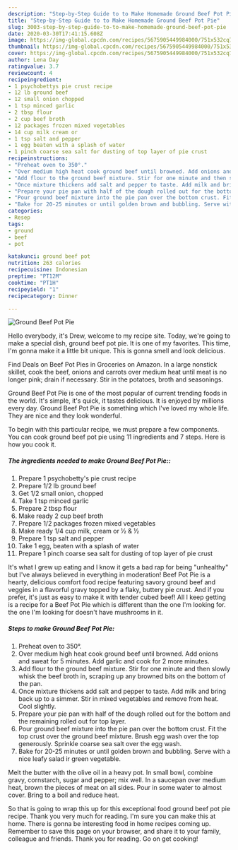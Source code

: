 ```yaml
---
description: "Step-by-Step Guide to to Make Homemade Ground Beef Pot Pie"
title: "Step-by-Step Guide to to Make Homemade Ground Beef Pot Pie"
slug: 3003-step-by-step-guide-to-to-make-homemade-ground-beef-pot-pie
date: 2020-03-30T17:41:15.608Z
image: https://img-global.cpcdn.com/recipes/5675905449984000/751x532cq70/ground-beef-pot-pie-recipe-main-photo.jpg
thumbnail: https://img-global.cpcdn.com/recipes/5675905449984000/751x532cq70/ground-beef-pot-pie-recipe-main-photo.jpg
cover: https://img-global.cpcdn.com/recipes/5675905449984000/751x532cq70/ground-beef-pot-pie-recipe-main-photo.jpg
author: Lena Day
ratingvalue: 3.7
reviewcount: 4
recipeingredient:
- 1 psychobettys pie crust recipe
- 12 lb ground beef
- 12 small onion chopped
- 1 tsp minced garlic
- 2 tbsp flour
- 2 cup beef broth
- 12 packages frozen mixed vegetables
- 14 cup milk cream or   
- 1 tsp salt and pepper
- 1 egg beaten with a splash of water
- 1 pinch coarse sea salt for dusting of top layer of pie crust
recipeinstructions:
- "Preheat oven to 350°."
- "Over medium high heat cook ground beef until browned. Add onions and sweat for 5 minutes. Add garlic and cook for 2 more minutes."
- "Add flour to the ground beef mixture. Stir for one minute and then slowly whisk the beef broth in, scraping up any browned bits on the bottom of the pan."
- "Once mixture thickens add salt and pepper to taste. Add milk and bring back up to a simmer. Stir in mixed vegetables and remove from heat. Cool slightly."
- "Prepare your pie pan with half of the dough rolled out for the bottom and the remaining rolled out for top layer."
- "Pour ground beef mixture into the pie pan over the bottom crust. Fit the top crust over the ground beef mixture. Brush egg wash over the top generously. Sprinkle coarse sea salt over the egg wash."
- "Bake for 20-25 minutes or until golden brown and bubbling. Serve with a nice leafy salad ir green vegetable."
categories:
- Resep
tags:
- ground
- beef
- pot

katakunci: ground beef pot
nutrition: 263 calories
recipecuisine: Indonesian
preptime: "PT12M"
cooktime: "PT1H"
recipeyield: "1"
recipecategory: Dinner

---
```



![Ground Beef Pot Pie](https://img-global.cpcdn.com/recipes/5675905449984000/751x532cq70/ground-beef-pot-pie-recipe-main-photo.jpg)

Hello everybody, it's Drew, welcome to my recipe site. Today, we're going to make a special dish, ground beef pot pie. It is one of my favorites. This time, I'm gonna make it a little bit unique. This is gonna smell and look delicious.

Find Deals on Beef Pot Pies in Groceries on Amazon. In a large nonstick skillet, cook the beef, onions and carrots over medium heat until meat is no longer pink; drain if necessary. Stir in the potatoes, broth and seasonings.

Ground Beef Pot Pie is one of the most popular of current trending foods in the world. It's simple, it's quick, it tastes delicious. It is enjoyed by millions every day. Ground Beef Pot Pie is something which I've loved my whole life. They are nice and they look wonderful.


To begin with this particular recipe, we must prepare a few components. You can cook ground beef pot pie using 11 ingredients and 7 steps. Here is how you cook it.

##### The ingredients needed to make Ground Beef Pot Pie::

1. Prepare 1 psychobetty&#39;s pie crust recipe
1. Prepare 1/2 lb ground beef
1. Get 1/2 small onion, chopped
1. Take 1 tsp minced garlic
1. Prepare 2 tbsp flour
1. Make ready 2 cup beef broth
1. Prepare 1/2 packages frozen mixed vegetables
1. Make ready 1/4 cup milk, cream or ½ &amp; ½
1. Prepare 1 tsp salt and pepper
1. Take 1 egg, beaten with a splash of water
1. Prepare 1 pinch coarse sea salt for dusting of top layer of pie crust


It&#39;s what I grew up eating and I know it gets a bad rap for being &#34;unhealthy&#34; but I&#39;ve always believed in everything in moderation! Beef Pot Pie is a hearty, delicious comfort food recipe featuring savory ground beef and veggies in a flavorful gravy topped by a flaky, buttery pie crust. And if you prefer, it&#39;s just as easy to make it with tender cubed beef! All I keep getting is a recipe for a Beef Pot Pie which is different than the one I&#39;m looking for. the one I&#39;m looking for doesn&#39;t have mushrooms in it. 

##### Steps to make Ground Beef Pot Pie:

1. Preheat oven to 350°.
1. Over medium high heat cook ground beef until browned. Add onions and sweat for 5 minutes. Add garlic and cook for 2 more minutes.
1. Add flour to the ground beef mixture. Stir for one minute and then slowly whisk the beef broth in, scraping up any browned bits on the bottom of the pan.
1. Once mixture thickens add salt and pepper to taste. Add milk and bring back up to a simmer. Stir in mixed vegetables and remove from heat. Cool slightly.
1. Prepare your pie pan with half of the dough rolled out for the bottom and the remaining rolled out for top layer.
1. Pour ground beef mixture into the pie pan over the bottom crust. Fit the top crust over the ground beef mixture. Brush egg wash over the top generously. Sprinkle coarse sea salt over the egg wash.
1. Bake for 20-25 minutes or until golden brown and bubbling. Serve with a nice leafy salad ir green vegetable.


Melt the butter with the olive oil in a heavy pot. In small bowl, combine gravy, cornstarch, sugar and pepper; mix well. In a saucepan over medium heat, brown the pieces of meat on all sides. Pour in some water to almost cover. Bring to a boil and reduce heat. 

So that is going to wrap this up for this exceptional food ground beef pot pie recipe. Thank you very much for reading. I'm sure you can make this at home. There is gonna be interesting food in home recipes coming up. Remember to save this page on your browser, and share it to your family, colleague and friends. Thank you for reading. Go on get cooking!
